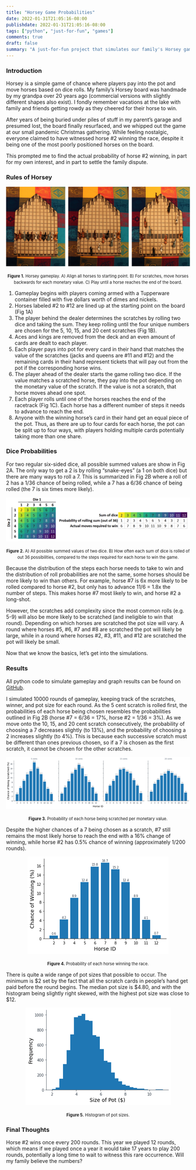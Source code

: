 ```yaml
---
title: "Horsey Game Probabilities"
date: 2022-01-31T21:05:16-08:00
publishdate: 2022-01-31T21:05:16-08:00
tags: ["python", "just-for-fun", "games"]
comments: true
draft: false
summary: "A just-for-fun project that simulates our family's Horsey game of chance. Everybody claims to have witnessed horse #2 (one of the long shots) winning a round at one time or another. I wanted to calculate the odds of each horse winning as well as the distribution of pot sizes."
---
```


### Introduction

Horsey is a simple game of chance where players pay into the pot and move horses based on dice rolls.  My family’s Horsey board was handmade by my grandpa over 20 years ago (commercial versions with slightly different shapes also exist).  I fondly remember vacations at the lake with family and friends getting rowdy as they cheered for their horse to win.  

After years of being buried under piles of stuff in my parent’s garage and presumed lost, the board finally resurfaced, and we whipped out the game at our small pandemic Christmas gathering.  While feeling nostalgic, everyone claimed to have witnessed horse #2 winning the race, despite it being one of the most poorly positioned horses on the board. 

This prompted me to find the actual probability of horse #2 winning, in part for my own interest, and in part to settle the family dispute. 

### Rules of Horsey

<p align='center'>
<img src='gameplay.png'>
</p>

<p align='center'>
<span style=" font-size:0.8em;"><b>Figure 1.</b> Horsey gameplay.  A) Align all horses to starting point.  
B) For scratches, move horses backwards for each monetary value. C) Play until a horse reaches the end of the board. </span>
</p>

1. Gameplay begins with players coming armed with a Tupperware container filled with five dollars worth of dimes and nickels.
2.	Horses labeled #2 to #12 are lined up at the starting point on the board (Fig 1A)
3.	The player behind the dealer determines the scratches by rolling two dice and taking the sum.  They keep rolling until the four unique numbers are chosen for the 5, 10, 15, and 20 cent scratches (Fig 1B).
4.	Aces and kings are removed from the deck and an even amount of cards are dealt to each player. 
5.	Each player pays into pot for every card in their hand that matches the value of the scratches (jacks and queens are #11 and #12) and the remaining cards in their hand represent tickets that will pay out from the pot if the corresponding horse wins.
6.	The player ahead of the dealer starts the game rolling two dice.  If the value matches a scratched horse, they pay into the pot depending on the monetary value of the scratch.  If the value is not a scratch, that horse moves ahead one spot.
7.	Each player rolls until one of the horses reaches the end of the racetrack (Fig 1C). Each horse has a different number of steps it needs to advance to reach the end.
8.	Anyone with the winning horse’s card in their hand get an equal piece of the pot. Thus, as there are up to four cards for each horse, the pot can be split up to four ways, with players holding multiple cards potentially taking more than one share.

### Dice Probabilities

For two regular six-sided dice, all possible summed values are show in Fig 2A.  The only way to get a 2 is by rolling “snake-eyes” (a 1 on both dice) but there are many ways to roll a 7.  This is summarized in Fig 2B where a roll of 2 has a 1/36 chance of being rolled, while a 7 has a 6/36 chance of being rolled (the 7 is six times more likely).  

<p align='center'>
<img src='tables_for_introduction.png'>
</p>

<p align='center'>
<span style=" font-size:0.8em;"><b>Figure 2.</b> A) All possible summed values of two dice.  B) How often each sum of dice is rolled
of out 36 possibilities, compared to the steps required for each horse to win the game.</span>
</p>

Because the distribution of the steps each horse needs to take to win and the distribution of roll probabilities are not the same, some horses should be more likely to win than others. For example, horse #7 is 6x more likely to be rolled compared to horse #2, but only has to advance 11/6 = 1.8x the number of steps.  This makes horse #7 most likely to win, and horse #2 a long-shot.  

However, the scratches add complexity since the most common rolls (e.g. 5-9) will also be more likely to be scratched (and ineligible to win that round).  Depending on which horses are scratched the pot size will vary.  A round where horses #5, #6, #7 and #8 are scratched the pot will likely be large, while in a round where horses #2, #3, #11, and #12 are scratched the pot will likely be small.  

Now that we know the basics, let’s get into the simulations.

### Results

All python code to simulate gameplay and graph results can be found on [GitHub](https://github.com/ursulahneumann/simulate-horsey-game).  

I simulated 10000 rounds of gameplay, keeping track of the scratches, winner, and pot size for each round.  As the 5 cent scratch is rolled first, the probabilities of each horse being chosen resembles the probabilities outlined in Fig 2B (horse #7 = 6/36 = 17%, horse #2 = 1/36 = 3%).  As we move onto the 10, 15, and 20 cent scratch consecutively, the probability of choosing a 7 decreases slightly (to 13%), and the probability of choosing a 2 increases slightly (to 4%).  This is because each successive scratch must be different than ones previous chosen, so if a 7 is chosen as the first scratch, it cannot be chosen for the other scratches.  

<p align='center'>
<img src='scratches.png'>
</p>

<p align='center'>
<span style=" font-size:0.8em;"><b>Figure 3.</b> Probability of each horse being scratched per monetary value.</span>
</p>

Despite the higher chances of a 7 being chosen as a scratch, #7 still remains the most likely horse to reach the end with a 16% change of winning, while horse #2 has 0.5% chance of winning (approximately 1/200 rounds).

<p align='center'>
<img src='winner.png'>
</p>

<p align='center'>
<span style=" font-size:0.8em;"><b>Figure 4.</b> Probability of each horse winning the race.</span>
</p>

There is quite a wide range of pot sizes that possible to occur.  The minimum is $2 set by the fact that all the scratch cards in people’s hand get paid before the round begins.  The median pot size is $4.80, and with the histogram being slightly right skewed, with the highest pot size was close to $12.

<p align='center'>
<img src='pot.png'>
</p>

<p align='center'>
<span style=" font-size:0.8em;"><b>Figure 5.</b> Histogram of pot sizes.</span>
</p>

### Final Thoughts
Horse #2 wins once every 200 rounds.  This year we played 12 rounds, which means if we played once a year it would take 17 years to play 200 rounds, potentially a long time to wait to witness this rare occurrence.  Will my family believe the numbers?  
